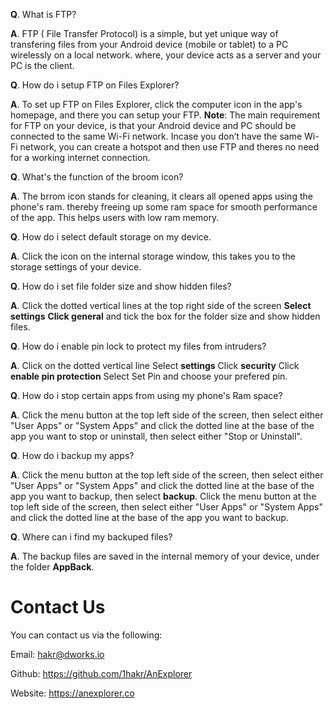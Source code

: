 
**Q**. What is FTP?

**A**. FTP ( File Transfer Protocol) is a simple, but yet unique way of transfering files from your Android device (mobile or tablet) to a PC wirelessly on a local network.
where, your device acts as a server and your PC is the client.

**Q**. How do i setup FTP on Files Explorer?

**A**. To set up FTP on Files Explorer, click the computer icon in the app's homepage, and there you can setup your FTP.
**Note**: The main requirement for FTP on your device, is that your Android device and PC should be connected to the same Wi-Fi network.
Incase you don’t have the same Wi-Fi network, you can create a hotspot and then use FTP and theres no need for a working internet connection.

**Q**. What's the function of the broom icon?

**A**. The brrom icon stands for cleaning, it clears all opened apps using the phone's ram. thereby freeing up some ram space for smooth performance of the app.
This helps users with low ram memory. 

**Q**. How do i select default storage on my device.

**A**. Click the icon on the internal storage window, this takes you to the storage settings of your device.

**Q**. How do i set file folder size and show hidden files?

**A**. Click the dotted vertical lines at the top right side of the screen **Select settings** **Click general** and tick the box for the folder size and show hidden files.

**Q**. How do i enable pin lock to protect my files from intruders?

**A**. Click on the dotted vertical line Select **settings** Click **security** Click **enable pin protection** Select Set Pin and choose your prefered pin.

**Q**. How do i stop certain apps from using my phone's Ram space?

**A**. Click the menu button at the top left side of the screen, then select either "User Apps" or "System Apps" and click the dotted line at the base of the app you
want to stop or uninstall, then select either "Stop or Uninstall".

**Q**. How do i backup my apps?

**A**. Click the menu button at the top left side of the screen, then select either "User Apps" or "System Apps" and click the dotted line at the base of the app you want to backup, then select **backup**.
Click the menu button at the top left side of the screen, then select either "User Apps" or "System Apps" and click the dotted line at the base of the app you want to backup.

**Q**. Where can i find my backuped files?

**A**. The backup files are saved in the internal memory of your device, under the folder **AppBack**.


# Contact Us

You can contact us via the following:

Email: hakr@dworks.io

Github: https://github.com/1hakr/AnExplorer

Website: https://anexplorer.co
